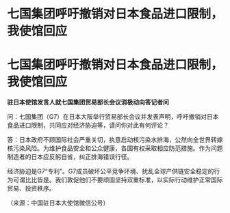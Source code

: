 # 七国集团呼吁撤销对日本食品进口限制，我使馆回应

# 七国集团呼吁撤销对日本食品进口限制，我使馆回应

**驻日本使馆发言人就七国集团贸易部长会议消极动向答记者问**

问：七国集团（G7）在日本大阪举行贸易部长会议并发表声明，呼吁撤销对日本食品进口限制，共同应对经济胁迫等，请问你对此有何评论？

答：日本政府不顾国际社会严重关切，执意启动核污染水排海，公然向全世界转嫁核污染风险。为维护食品安全和公众健康，各国有权采取相应防范措施。作为问题制造者的日本应反躬自省，纠正排海错误行径。

经济胁迫是G7“专利”。G7成员破坏公平竞争环境、扰乱全球产供链安全稳定的行为可谓比比皆是。我们敦促他们不要顽固坚持双重标准，以实际行动维护正常国际贸易、投资秩序。

（来源：中国驻日本大使馆微信公号）

